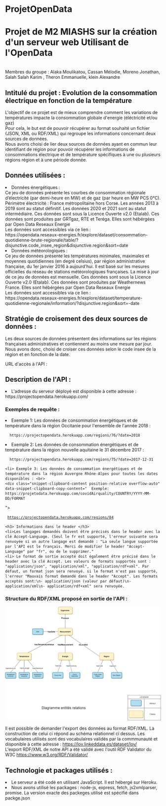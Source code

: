 # ProjetOpenData
<h1> Projet de M2 MIASHS sur la création d'un serveur web Utilisant de l'OpenData </h1> <br>
Membres du groupe : Alaka Moulikatou, Cassan Mélodie, Moreno Jonathan, Salah Salah Karim , Theron Emmanuelle, klein Alexandre  <br>
<h2>Intitulé du projet : Evolution de la consommation électrique en fonction de la température </h2>
L'objectif de ce projet est de mieux comprendre comment les variations de températures impacte la consommation globale d'energie (éléctricité et/ou gaz) <br>
Pour cela, le but est de  pouvoir récupérer au format souhaité un fichier (JSON, XML ou RDF/XML) qui regroupe les informations concernant deux sources de données. <br>
Nous avons choisi de lier deux sources de données ayant en commun leur identifiant de région pour pouvoir récupérer les informations de consommations électrique et de température spécifiques à une ou plusieurs régions région et à une période donnée.<br>
<h2> Données utilisées : </h2>
  <li> Données énergétiques : <br>
  Ce jeu de données présente les courbes de consommation régionale d’électricité (par demi-heure en MW) et de gaz (par heure en MW PCS 0°C).
Périmètre électricité : France métropolitaine hors Corse. Les années 2013 à 2019 sont au statut définitif. Les données 2020 et 2021 sont au statut intermédiaire.
  Ces données sont sous la Licence Ouverte v2.0 (Etalab).
  Ces données sont produites par GRTgaz, RTE et Teréga. Elles sont hébérgées par Open Data Reseaux Energie<br>
 Les données sont accessibles via ce lien : <br>
  <href> https://opendata.reseaux-energies.fr/explore/dataset/consommation-quotidienne-brute-regionale/table/?disjunctive.code_insee_region&disjunctive.region&sort=date </href>

</li>
  <li> Données météorologiques : <br>
  Ce jeu de données présente les températures minimales, maximales et moyennes quotidiennes (en degré celsius), par région administrative française, du 1er janvier 2016 à aujourd'hui. Il est basé sur les mesures officielles du réseau de stations météorologiques françaises. La mise à jour de ce jeu de données est mensuelle. 
  Ces données sont sous la Licence Ouverte v2.0 (Etalab).
  Ces données sont produites par Weathernews France. Elles sont hébérgées par Open Data Reseaux Energie<br>Les données sont accessibles via ce lien : <br>
  <href>https://opendata.reseaux-energies.fr/explore/dataset/temperature-quotidienne-regionale/information/?disjunctive.region&sort=-date</href> <br>

</li>

  <h2> Stratégie de croisement des deux sources de données : </h2>
  Les deux sources de données présentent des informations sur les régions françaises administratives et contiennent  au moins une mesure par jour. Nous avons donc, choisi de croiser ces données selon le code insee de la région et en fonction de la date. <br>
  
  

URL d'accès à l'API : <br>
 <h2> Description de l'API : </h2>
  <li> L'adresse du serveur déployé est disponible à cette adresse : <href> https://projectopendata.herokuapp.com/ </href>
  <h3> Exemples de requête : </h3>
  <li> Exemple 1: Les données de consommation énergétiques et de température dans la région Occitanie pour l'ensemble de l'année 2018 :
    <div class="snippet-clipboard-content position-relative overflow-auto" data-snippet-clipboard-copy-content="  Exemple: https://projetodata.herokuapp.com/covidAirquality/COUNTRY/YYYY-MM-DD/FORMAT
"><pre><code>  https://projectopendata.herokuapp.com/regions/76/?date=2018
</code></pre></div>
    
  <li> Exemple 2: Les données de consommation énergétiques et de température dans la région nouvelle aquitaine le 31 décembre 2017 : <br>
    <div class="snippet-clipboard-content position-relative overflow-auto" data-snippet-clipboard-copy-content="  Exemple: https://projetodata.herokuapp.com/covidAirquality/COUNTRY/YYYY-MM-DD/FORMAT
"><pre><code>  https://projectopendata.herokuapp.com/regions/75/?date=2017-12-31
</code></pre></div>
    
    <li> Exemple 3: Les données de consommation énergétiques et de température dans la région Auvergne Rhône-Alpes pour toutes les dates disponibles : <br>
    <div class="snippet-clipboard-content position-relative overflow-auto" data-snippet-clipboard-copy-content="  Exemple: https://projetodata.herokuapp.com/covidAirquality/COUNTRY/YYYY-MM-DD/FORMAT
"><pre><code> https://projectopendata.herokuapp.com/regions/84
</code></pre></div>
    
    
    <h3> Informations dans le header </h3>
    <li>Les langages demandés doivent être précisés dans le header avec la clé Accept-Language. (Seul le fr est supporté, l'erreur suivante sera renvoyée si un autre langage est demandé : "La seule langue supportée par l'API est le français. Merci de modifier le header "Accept-Language" par "fr", ou de le supprimer."
    <li> Le format de sortie accepté doit également être précisé dans le header avec la clé Accept. Les valeurs de formats supportés sont : "application/json", "application/xml", "application/rdf+xml". Par défaut, un format json sera renvoyé. si le format n'est pas supporté, l'erreur "Mauvais format demandé dans le header "Accept". Les formats acceptés sont:\n- application/json (valeur par défaut)\n- application/xml\n- application/rdf+xml" sera renvoyée.
   <h3> Structure du RDF/XML proposé en sortie de l'API : </h3>
  
  ![Schéma](Shema_rel.png)
  
  Il est possible de demander l'export des données au format RDF/XML. La construction de celui ci répond au schéma relationnel ci dessus. Les vocabulaires utilisés sont des vocabulaires validés par la commmunauté et disponible à cette adresse : <href>https://lov.linkeddata.es/dataset/lov/</href> <br>
  L'export RDF/XML de notre API a été validé avec l'outil RDF Validator du W3C <href>https://www.w3.org/RDF/Validator/</href> <br>
  
  <h2> Technologie et packages utilisés : </h2>
  <li> Le serveur a été codé en utilisant JavaScript. Il est hébergé sur Heroku. </li>
  <li> Nous avons utilisé les packages : node-js, express, fetch, js2xmlparser, promise. La version exacte des packeges utilisé est spécifié dans packge.json

    
  
  
  
